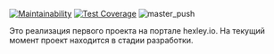 [![Maintainability](https://api.codeclimate.com/v1/badges/0aaea5dcb249f9766368/maintainability)](https://codeclimate.com/github/vitalii88/php-project-lvl1/maintainability)
[![Test Coverage](https://api.codeclimate.com/v1/badges/0aaea5dcb249f9766368/test_coverage)](https://codeclimate.com/github/vitalii88/php-project-lvl1/test_coverage)
![master_push](https://github.com/vitalii88/php-project-lvl1/workflows/master_push/badge.svg)

Это реализация первого проекта на портале hexley.io.
На текущий момент проект находится в стадии разработки.